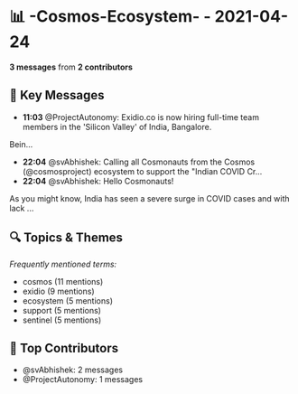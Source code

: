 # 📊 -Cosmos-Ecosystem- - 2021-04-24
**3 messages** from **2 contributors**

## 💬 Key Messages
- **11:03** @ProjectAutonomy: Exidio.co is now hiring full-time team members in the 'Silicon Valley' of India, Bangalore.

Bein...
- **22:04** @svAbhishek: Calling all Cosmonauts from the Cosmos (@cosmosproject) ecosystem to support the "Indian COVID Cr...
- **22:04** @svAbhishek: Hello Cosmonauts!

As you might know, India has seen a severe surge in COVID cases and with lack ...

## 🔍 Topics & Themes
*Frequently mentioned terms:*
- cosmos (11 mentions)
- exidio (9 mentions)
- ecosystem (5 mentions)
- support (5 mentions)
- sentinel (5 mentions)

## 👥 Top Contributors
- @svAbhishek: 2 messages
- @ProjectAutonomy: 1 messages